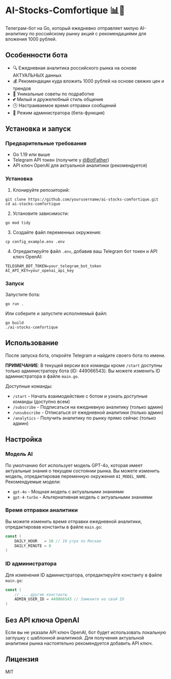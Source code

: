 # AI-Stocks-Comfortique 📊💖

Телеграм-бот на Go, который ежедневно отправляет милую AI-аналитику по российскому рынку акций с рекомендациями для вложения 1000 рублей.

## Особенности бота

- 🔍 Ежедневная аналитика российского рынка на основе АКТУАЛЬНЫХ данных
- 💰 Рекомендации куда вложить 1000 рублей на основе свежих цен и трендов
- 🎁 Уникальные советы по подработке
- 💕 Милый и дружелюбный стиль общения
- 🕒 Настраиваемое время отправки сообщений
- 🔐 Режим администратора (бета-функция)

## Установка и запуск

### Предварительные требования

- Go 1.19 или выше
- Telegram API токен (получите у [@BotFather](https://t.me/BotFather))
- API ключ OpenAI для актуальной аналитики (рекомендуется)

### Установка

1. Клонируйте репозиторий:
```
git clone https://github.com/yourusername/ai-stocks-comfortique.git
cd ai-stocks-comfortique
```

2. Установите зависимости:
```
go mod tidy
```

3. Создайте файл переменных окружения:
```
cp config_example.env .env
```

4. Отредактируйте файл `.env`, добавив ваш Telegram бот токен и API ключ OpenAI:
```
TELEGRAM_BOT_TOKEN=your_telegram_bot_token
AI_API_KEY=your_openai_api_key
```

### Запуск

Запустите бота:
```
go run .
```

Или соберите и запустите исполняемый файл:
```
go build
./ai-stocks-comfortique
```

## Использование

После запуска бота, откройте Telegram и найдите своего бота по имени.

**ПРИМЕЧАНИЕ**: В текущей версии все команды кроме `/start` доступны только администратору бота (ID: 449066543). Вы можете изменить ID администратора в файле `main.go`.

Доступные команды:

- `/start` - Начать взаимодействие с ботом и узнать доступные команды (доступно всем)
- `/subscribe` - Подписаться на ежедневную аналитику (только админ)
- `/unsubscribe` - Отписаться от ежедневной аналитики (только админ)
- `/analytics` - Получить аналитику по рынку прямо сейчас (только админ)

## Настройка

### Модель AI

По умолчанию бот использует модель GPT-4o, которая имеет актуальные знания о текущем состоянии рынка. Вы можете изменить модель, отредактировав переменную окружения `AI_MODEL_NAME`. Рекомендуемые модели:

- `gpt-4o` - Мощная модель с актуальными знаниями
- `gpt-4-turbo` - Альтернативная модель с актуальными знаниями

### Время отправки аналитики

Вы можете изменить время отправки ежедневной аналитики, отредактировав константы в файле `main.go`:

```go
const (
    DAILY_HOUR   = 10 // 10 утра по Москве
    DAILY_MINUTE = 0
)
```

### ID администратора

Для изменения ID администратора, отредактируйте константу в файле `main.go`:

```go
const (
    // ... другие константы
    ADMIN_USER_ID = 449066543 // Замените на свой ID
)
```

## Без API ключа OpenAI

Если вы не указали API ключ OpenAI, бот будет использовать локальную заглушку с шаблонной аналитикой. Для получения актуальной аналитики рынка настоятельно рекомендуется добавить API ключ.

## Лицензия

MIT